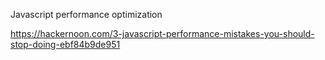 Javascript performance optimization

https://hackernoon.com/3-javascript-performance-mistakes-you-should-stop-doing-ebf84b9de951
